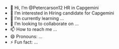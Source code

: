 - 👋 Hi, I’m @Petercarson12 HR in Capgemini 
- 👀 I’m interested in Hiring candidate for Capgemini
- 🌱 I’m currently learning ...
- 💞️ I’m looking to collaborate on ...
- 📫 How to reach me ...
- 😄 Pronouns: ...
- ⚡ Fun fact: ...

<!---
Petercarson12/Petercarson12 is a ✨ special ✨ repository because its `README.md` (this file) appears on your GitHub profile.
You can click the Preview link to take a look at your changes.
--->

